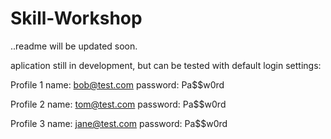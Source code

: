 # Skill-Workshop
..readme will be updated soon.

aplication still in development, but can be tested with default login settings:

Profile 1
name: bob@test.com
password: Pa$$w0rd

Profile 2
name: tom@test.com
password: Pa$$w0rd

Profile 3
name: jane@test.com
password: Pa$$w0rd

